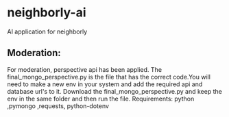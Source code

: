 # neighborly-ai
AI application for neighborly
## Moderation: 
For moderation, perspective api has been applied. The final_mongo_perspective.py is the file that has the correct code.You will need to make a new env in your system and add the required api and database url's to it. Download the final_mongo_perspective.py and keep the env in the same folder and then run the file.
Requirements: python ,pymongo ,requests, python-dotenv

